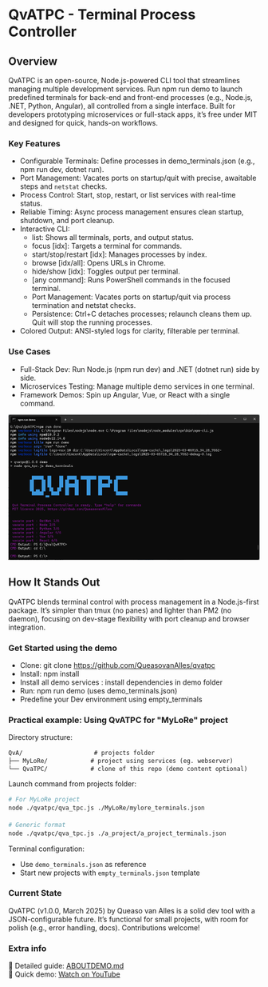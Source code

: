 # QvATPC - Terminal Process Controller


## Overview
QvATPC is an open-source, Node.js-powered CLI tool that streamlines managing multiple development services. Run npm run demo to launch predefined terminals for back-end and front-end processes (e.g., Node.js, .NET, Python, Angular), all controlled from a single interface. Built for developers prototyping microservices or full-stack apps, it’s free under MIT and designed for quick, hands-on workflows.



### Key Features
- Configurable Terminals: Define processes in demo_terminals.json (e.g., npm run dev, dotnet run).
- Port Management: Vacates ports on startup/quit with precise, awaitable steps and `netstat` checks.
- Process Control: Start, stop, restart, or list services with real-time status.
- Reliable Timing:  Async process management ensures clean startup, shutdown, and port cleanup.
- Interactive CLI: 
	+ list: Shows all terminals, ports, and output status.
	+ focus [idx]: Targets a terminal for commands.
    + start/stop/restart [idx]: Manages processes by index.
	+ browse [idx/all]: Opens URLs in Chrome.
	+ hide/show [idx]: Toggles output per terminal.
	+ [any command]: Runs PowerShell commands in the focused terminal.
	+ Port Management: Vacates ports on startup/quit via process termination and netstat checks.
	+ Persistence: Ctrl+C detaches processes; relaunch cleans them up. Quit will stop the running processes.
- Colored Output: ANSI-styled logs for clarity, filterable per terminal.


### Use Cases
- Full-Stack Dev: Run Node.js (npm run dev) and .NET (dotnet run) side by side.
- Microservices Testing: Manage multiple demo services in one terminal.
- Framework Demos: Spin up Angular, Vue, or React with a single command.

![screenshot](/qva_tpc.png)


## How It Stands Out
QvATPC blends terminal control with process management in a Node.js-first package. It’s simpler than tmux (no panes) and lighter than PM2 (no daemon), focusing on dev-stage flexibility with port cleanup and browser integration.

### Get Started using the demo
- Clone: git clone https://github.com/QueasovanAlles/qvatpc
- Install: npm install
- Install all demo services : install dependencies in demo folder
- Run: npm run demo (uses demo_terminals.json)
- Predefine your Dev environment using empty_terminals

### Practical example: Using QvATPC for "MyLoRe" project

Directory structure:
```
QvA/                    # projects folder
├── MyLoRe/            # project using services (eg. webserver)
└── QvaTPC/            # clone of this repo (demo content optional)
```

Launch command from projects folder:
```bash
# For MyLoRe project
node ./qvatpc/qva_tpc.js ./MyLoRe/mylore_terminals.json

# Generic format
node ./qvatpc/qva_tpc.js ./a_project/a_project_terminals.json
```

Terminal configuration:
- Use `demo_terminals.json` as reference
- Start new projects with `empty_terminals.json` template

### Current State
QvATPC (v1.0.0, March 2025) by Queaso van Alles is a solid dev tool with a JSON-configurable future. It’s functional for small projects, with room for polish (e.g., error handling, docs). Contributions welcome!

### Extra info
📖 Detailed guide: [ABOUTDEMO.md](ABOUTDEMO.md)  
🎥 Quick demo: [Watch on YouTube](https://youtu.be/oTCihdmS0mU)

